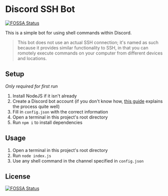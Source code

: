 # Discord SSH Bot
[![FOSSA Status](https://app.fossa.com/api/projects/git%2Bgithub.com%2Fcheesits456%2Fdiscord-ssh-bot.svg?type=shield)](https://app.fossa.com/projects/git%2Bgithub.com%2Fcheesits456%2Fdiscord-ssh-bot?ref=badge_shield)

This is a simple bot for using shell commands within Discord.

> This bot does not use an actual SSH connection; it's named as such because it provides similar functionality to SSH, in that you can romotely execute commands on your computer from different devices and locations.

## Setup
_Only required for first run_
1.  Install NodeJS if it isn't already
2.  Create a Discord bot account (if you don't know how, [this guide][bot-creation-howto] explains the process quite well)
3.  Fill in `config.json` with the correct information
4.  Open a terminal in this project's root directory
5.  Run `npm i` to install dependencies

## Usage
1.  Open a terminal in this project's root directory
2.  Run `node index.js`
3.  Use any shell command in the channel specified in `config.json`

<!-- Link anchors -->

[bot-creation-howto]: https://discordjs.guide/preparations/setting-up-a-bot-application.html 'Setting up a bot application'


## License
[![FOSSA Status](https://app.fossa.com/api/projects/git%2Bgithub.com%2Fcheesits456%2Fdiscord-ssh-bot.svg?type=large)](https://app.fossa.com/projects/git%2Bgithub.com%2Fcheesits456%2Fdiscord-ssh-bot?ref=badge_large)